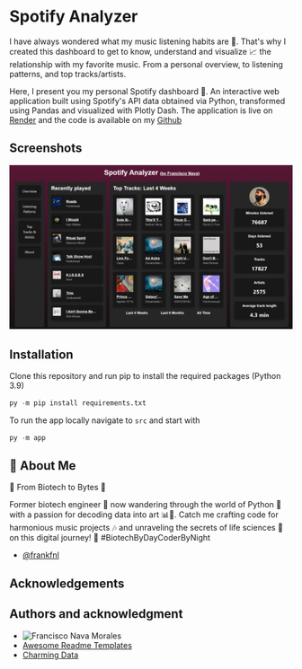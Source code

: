 # Spotify Analyzer

I have always wondered what my music listening habits are 🎵.
That's why I created this dashboard to get to know, understand and visualize 📈 the relationship with my favorite music.
From a personal overview, to listening patterns, and top tracks/artists.

Here, I present you my personal Spotify dashboard 🎉. An interactive web application built using Spotify's API data obtained via Python, transformed using Pandas and visualized with Plotly Dash.
The application is live on [Render](https://spotify-analyzer-b1vf.onrender.com/) and the code is available on my [Github](https://github.com/frankfnl/spotify_analyzer)


## Screenshots

![App Screenshot](src\assets\screenshot.png)

## Installation
Clone this repository and run pip to install the required packages (Python 3.9)

```python
py -m pip install requirements.txt
```

To run the app locally navigate to `src` and start with

```python
py -m app
```

## 🚀 About Me
🔬 From Biotech to Bytes 🐍

Former biotech engineer 🧪 now wandering through the world of Python 🐍 with a passion for decoding data into art 📊🎨. Catch me crafting code for harmonious music projects 🎶 and unraveling the secrets of life sciences 🧬 on this digital journey! 🚀 #BiotechByDayCoderByNight

- [@frankfnl](https://www.github.com/frankfnl)


## Acknowledgements
## Authors and acknowledgment
 - ![Francisco Nava Morales](https://img.shields.io/badge/Francisco%20Nava%20Morales-Author-green?style=flat)
 - [Awesome Readme Templates](https://awesomeopensource.com/project/elangosundar/awesome-README-templates)
 - [Charming Data](https://www.youtube.com/@CharmingData)